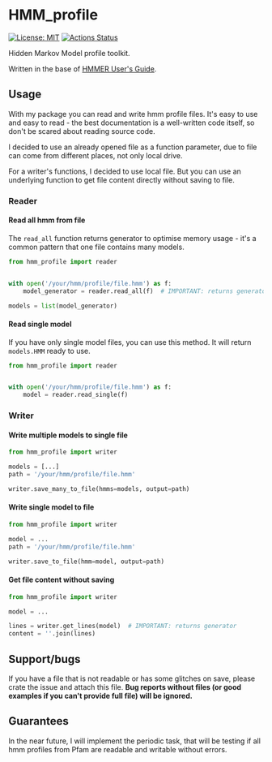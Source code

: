 # HMM_profile

[![License: MIT](https://img.shields.io/badge/License-MIT-green.svg)](./LICENSE)
[![Actions Status](https://github.com/Behoston/hmm_profile/workflows/Test/badge.svg)](https://github.com/Behoston/hmm_profile/actions?query=workflow%3ATest)

Hidden Markov Model profile toolkit. 

Written in the base of [HMMER User's Guide](http://eddylab.org/software/hmmer3/3.1b2/Userguide.pdf).


## Usage

With my package you can read and write hmm profile files.
It's easy to use and easy to read - the best documentation is a well-written code itself,
so don't be scared about reading source code.

I decided to use an already opened file as a function parameter,
due to file can come from different places, not only local drive.

For a writer's functions, I decided to use local file.
But you can use an underlying function to get file content directly without saving to file.

### Reader

#### Read all hmm from file

The `read_all` function returns generator to optimise memory usage - 
it's a common pattern that one file contains many models.


```python
from hmm_profile import reader


with open('/your/hmm/profile/file.hmm') as f:
    model_generator = reader.read_all(f)  # IMPORTANT: returns generator

models = list(model_generator)

```

#### Read single model

If you have only single model files, you can use this method. It will return `models.HMM` ready to use.

```python
from hmm_profile import reader


with open('/your/hmm/profile/file.hmm') as f:
    model = reader.read_single(f) 

```

### Writer

#### Write multiple models to single file 

```python
from hmm_profile import writer

models = [...]
path = '/your/hmm/profile/file.hmm'

writer.save_many_to_file(hmms=models, output=path)
```

#### Write single model to file

```python
from hmm_profile import writer

model = ...
path = '/your/hmm/profile/file.hmm'

writer.save_to_file(hmm=model, output=path)
```

#### Get file content without saving

```python
from hmm_profile import writer

model = ...

lines = writer.get_lines(model)  # IMPORTANT: returns generator
content = ''.join(lines)
```

## Support/bugs

If you have a file that is not readable or has some glitches on save, please crate the issue and attach this file.
**Bug reports without files (or good examples if you can't provide full file) will be ignored.**

## Guarantees

In the near future, I will implement the periodic task, that will be testing if all hmm profiles
from Pfam are readable and writable without errors.

